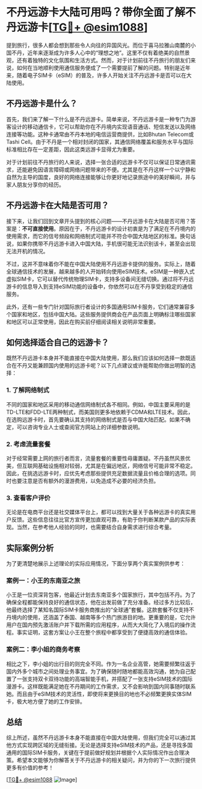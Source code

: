 # 不丹远游卡大陆可用吗？带你全面了解不丹远游卡[[TG💪+ @esim1088](https://t.me/s/esim1088)]

提到旅行，很多人都会想到那些令人向往的异国风光。而位于喜马拉雅山南麓的小国不丹，近年来逐渐成为许多人心中的“理想之地”。这里不仅有着绝美的自然景观，还有着独特的文化氛围和生活方式。然而，对于计划前往不丹旅行的朋友们来说，如何在当地顺利使用通信服务便成了一个需要提前了解的问题。特别是近年来，随着电子SIM卡（eSIM）的普及，许多人开始关注不丹远游卡是否可以在大陆使用。

## 不丹远游卡是什么？

首先，我们来了解一下什么是不丹远游卡。简单来说，不丹远游卡是一种专门为游客设计的移动通信卡，它可以帮助你在不丹境内实现语音通话、短信发送以及网络连接等功能。这种卡通常由不丹本地的电信运营商提供，比如Bhutan Telecom或Tashi Cell。由于不丹是一个相对封闭的国家，其通信网络覆盖和服务水平与国际标准相比存在一定差距，因此这类远游卡显得尤为重要。

对于计划前往不丹旅行的人来说，选择一张合适的远游卡不仅可以保证日常通讯需求，还能避免因语言障碍或网络问题带来的不便。尤其是在不丹这样一个以宁静和自然为主导的国度，良好的网络连接能够让你更好地记录旅途中的美好瞬间，并与家人朋友分享你的经历。

## 不丹远游卡在大陆是否可用？

接下来，让我们回到文章开头提到的核心问题——不丹远游卡在大陆是否可用？答案是：**不可直接使用**。原因在于，不丹远游卡的设计初衷是为了满足在不丹境内的使用需求，而它的信号频段和网络制式可能并不符合中国大陆地区的标准。换句话说，如果你携带不丹远游卡进入中国大陆，手机很可能无法识别该卡，甚至会出现无法开机的情况。

不过，这并不意味着你不能在中国大陆使用不丹远游卡提供的服务。实际上，随着全球通信技术的发展，越来越多的人开始转向使用eSIM技术。eSIM是一种嵌入式虚拟SIM卡，它可以替代传统物理SIM卡，支持多设备间无缝切换。通过将不丹远游卡的信息导入到支持eSIM功能的设备中，你依然可以在不丹享受到稳定的通信服务。

此外，还有一些专门针对国际旅行者设计的多国通用SIM卡服务，它们通常兼容多个国家和地区，包括中国大陆。这些服务提供商会在产品页面上明确标注哪些国家和地区可以正常使用，因此在购买前仔细阅读相关说明非常重要。

## 如何选择适合自己的远游卡？

既然不丹远游卡本身并不能直接在中国大陆使用，那么我们应该如何选择一款既适合在不丹又能兼顾国内使用的远游卡呢？以下几点建议或许能帮助你做出明智的选择：

### 1. 了解网络制式

不同的国家和地区采用的移动通信网络制式各不相同。例如，中国主要采用的是TD-LTE和FDD-LTE两种制式，而美国则更多地依赖于CDMA和LTE技术。因此，在选购远游卡时，首先要确认其支持的网络制式是否与中国大陆匹配。如果不确定，可以咨询专业人士或查阅官方网站上的详细参数说明。

### 2. 考虑流量套餐

对于经常需要上网的旅行者而言，流量套餐的重要性毋庸置疑。不丹虽然风景优美，但互联网基础设施相对较弱，尤其是在偏远地区，网络信号可能非常不稳定。因此，在挑选远游卡时，应优先考虑那些提供充足数据流量且价格合理的选项。同时也要注意是否有额外的漫游费用，以免造成不必要的经济负担。

### 3. 查看客户评价

无论是在电商平台还是社交媒体平台上，都可以找到大量关于各种远游卡的真实用户反馈。这些信息往往比官方宣传更加直观可靠，有助于你判断某款产品的实际表现。当然，在参考他人经验的同时，也需要结合自身需求进行综合考量。

## 实际案例分析

为了更清楚地展示上述理论的实际应用情况，下面分享两个真实案例供参考：

### 案例一：小王的东南亚之旅

小王是一位资深背包客，他最近计划去东南亚多个国家旅行，其中包括不丹。为了确保全程都能保持良好的通信状态，他在出发前做了充分准备。经过多方比较后，他最终选择了某知名国际SIM卡服务商推出的“全球通”套餐。这款套餐不仅支持不丹境内的使用，还涵盖了泰国、越南等多个热门旅游目的地。更重要的是，它允许用户在国内预先激活账户并下载所需的应用程序，从而大大简化了入境后的操作流程。事实证明，这套方案让小王在整个旅程中都享受到了便捷高效的通信体验。

### 案例二：李小姐的商务考察

相比之下，李小姐的出行目的则完全不同。作为一名企业高管，她需要频繁往返于国内外多个城市之间处理业务事宜。为了确保随时随地都能高效沟通，她为自己配置了一张支持双卡双待功能的高端智能手机，并搭配了一张支持eSIM技术的国际漫游卡。这样既能满足她在不丹期间的工作需求，又不会影响到国内同事随时联系她。而且由于eSIM技术的灵活性，即使将来更换目的地也不必频繁更换实体SIM卡，极大地方便了她的工作安排。

## 总结

综上所述，虽然不丹远游卡本身不能直接在中国大陆使用，但我们完全可以通过其他方式实现跨区域的无缝衔接。无论是选择支持eSIM技术的产品，还是寻找多国通用的国际SIM卡服务，关键在于提前做好规划并根据个人实际情况作出合理决策。希望本文能够为你解答关于不丹远游卡的相关疑问，并为你的下一次旅行提供更多有价值的参考！

[[TG💪+ @esim1088](https://t.me/s/esim1088) ![Image](https://i.postimg.cc/4NQfJmqS/Snipaste-2025-05-13-00-14-12.png)]